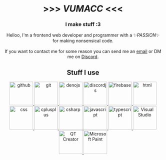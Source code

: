 <h1 align="center"> >>> <i>VUMACC</i> <<< </h1>
<h3 align="center">I make stuff :3</h3>
  
<p align="center">
Helloo, I'm a frontend web developer and programmer with a ✨<i>PASSION</i>✨ for making nonsensical code.
<br>
<br>
If you want to contact me for some reason you can send me an <a href="mailto:ays7.vumacc@gmail.com">email</a> or DM me on <a href="https://www.discord.com/users/1247240273218768898">Discord</a>.
</p>

<h2 align="center">Stuff I use</h2>
<div align="center">
<a href="https://github.com/" target="_blank" rel="noreferrer"> <img src="https://cdn.jsdelivr.net/gh/devicons/devicon@latest/icons/github/github-original.svg" alt="github" width="75" height="75"/> </a>
<a href="https://git-scm.com/" target="_blank" rel="noreferrer"> <img src="https://cdn.jsdelivr.net/gh/devicons/devicon@latest/icons/git/git-original.svg" alt="git" width="75" height="75"/> </a>
<a href="https://deno.com/" target="_blank" rel="noreferrer"> <img src="https://cdn.jsdelivr.net/gh/devicons/devicon@latest/icons/denojs/denojs-original.svg" alt="denojs" width="75" height="75"/> </a>
<a href="https://discord.js.org/" target="_blank" rel="noreferrer"> <img src="https://cdn.jsdelivr.net/gh/devicons/devicon@latest/icons/discordjs/discordjs-original.svg" alt="discordjs" width="75" height="75"/> </a>
<a href="https://firebase.google.com/" target="_blank" rel="noreferrer"> <img src="https://cdn.jsdelivr.net/gh/devicons/devicon@latest/icons/firebase/firebase-original.svg" alt="firebase" width="75" height="75"/> </a>
<a href="https://en.wikipedia.org/wiki/HTML" target="_blank" rel="noreferrer"> <img src="https://cdn.jsdelivr.net/gh/devicons/devicon@latest/icons/html5/html5-original.svg" alt="html" width="75" height="75"/> </a>
<a href="https://en.wikipedia.org/wiki/CSS" target="_blank" rel="noreferrer"> <img src="https://cdn.jsdelivr.net/gh/devicons/devicon@latest/icons/css3/css3-original.svg" alt="css" width="75" height="75"/> </a>
<a href="https://www.cplusplus.com/" target="_blank" rel="noreferrer"> <img src="https://cdn.jsdelivr.net/gh/devicons/devicon@latest/icons/cplusplus/cplusplus-original.svg" alt="cplusplus" width="75" height="75"/> </a>
<a href="https://dotnet.microsoft.com/" target="_blank" rel="noreferrer"> <img src="https://cdn.jsdelivr.net/gh/devicons/devicon@latest/icons/csharp/csharp-original.svg" alt="csharp" width="75" height="75"/> </a>
<a href="https://en.wikipedia.org/wiki/JavaScript" target="_blank" rel="noreferrer"> <img src="https://cdn.jsdelivr.net/gh/devicons/devicon@latest/icons/javascript/javascript-original.svg" alt="javascript" width="75" height="75"/> </a>
<a href="https://www.typescriptlang.org/" target="_blank" rel="noreferrer"> <img src="https://cdn.jsdelivr.net/gh/devicons/devicon@latest/icons/typescript/typescript-original.svg" alt="typescript" width="75" height="75"/> </a>
<a href="https://visualstudio.microsoft.com/" target="_blank" rel="noreferrer"> <img src="https://upload.wikimedia.org/wikipedia/commons/2/2c/Visual_Studio_Icon_2022.svg" alt="Visual Studio" width="75" height="75"/> </a>
<a href="https://doc.qt.io/qtcreator/" target="_blank" rel="noreferrer"> <img src="https://cdn.jsdelivr.net/gh/devicons/devicon@latest/icons/qt/qt-original.svg" alt="QT Creator" width="75" height="75"/> </a>
<a href="https://www.microsoft.com/en-us/windows/paint" target="_blank" rel="noreferrer"> <img src="https://upload.wikimedia.org/wikipedia/commons/2/2b/Microsoft_Paint.svg" alt="Microsoft Paint" width="75" height="75"/> </a>
</div>
